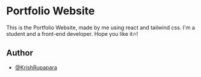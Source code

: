 
# Portfolio Website 

This is the Portfolio Website, made by me using react and tailwind css.
I'm a student and a front-end developer.
Hope you like it🔥!


## Author

- [@KrishRupapara](https://www.github.com/KrishRupapara)

